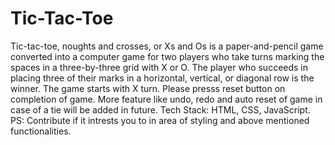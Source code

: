 # Tic-Tac-Toe
Tic-tac-toe, noughts and crosses, or Xs and Os is a paper-and-pencil game converted into a computer game for two players who take turns marking the spaces in a three-by-three grid with X or O. The player who succeeds in placing three of their marks in a horizontal, vertical, or diagonal row is the winner.
The game starts with X turn.
Please presss reset button on completion of game.
More feature like undo, redo and auto reset of game in case of a tie will be added in future.
Tech Stack: HTML, CSS, JavaScript.
PS: Contribute if it intrests you to in area of styling and above mentioned functionalities.
